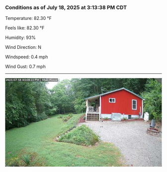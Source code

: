 ### Conditions as of July 18, 2025 at 3:13:38 PM CDT 

Temperature: 82.30 &deg;F

Feels like: 82.30 &deg;F

Humidity: 93%

Wind Direction: N

Windspeed: 0.4 mph

Wind Gust: 0.7 mph

---

<img src="./images/latest.jpeg"/>


